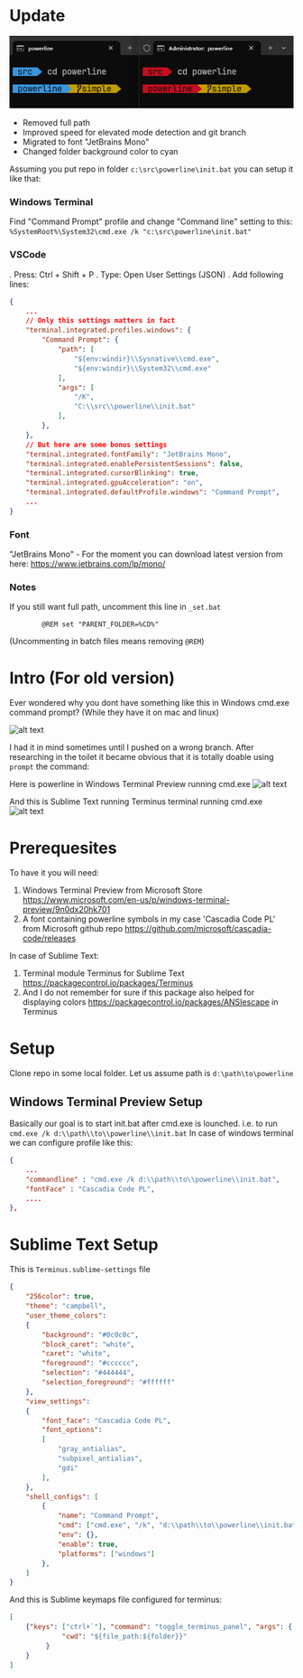 # Update

![alt text](./images/powerline_v2.png)

* Removed full path
* Improved speed for elevated mode detection and git branch
* Migrated to font "JetBrains Mono" 
* Changed folder background color to cyan


Assuming you put repo in folder ```c:\src\powerline\init.bat``` you can setup it like that:

### Windows Terminal

Find "Command Prompt" profile and change "Command line" setting to this: ```%SystemRoot%\System32\cmd.exe /k "c:\src\powerline\init.bat"```

### VSCode

. Press: Ctrl + Shift + P
. Type: Open User Settings (JSON)
. Add following lines:

```json
{
    ...
    // Only this settings matters in fact
    "terminal.integrated.profiles.windows": {
        "Command Prompt": {
            "path": [
                "${env:windir}\\Sysnative\\cmd.exe",
                "${env:windir}\\System32\\cmd.exe"
            ],
            "args": [
                "/K",
                "C:\\src\\powerline\\init.bat"        
            ],
        },
    },
    // But here are some bonus settings
    "terminal.integrated.fontFamily": "JetBrains Mono",
    "terminal.integrated.enablePersistentSessions": false,
    "terminal.integrated.cursorBlinking": true,
    "terminal.integrated.gpuAcceleration": "on",
    "terminal.integrated.defaultProfile.windows": "Command Prompt",
    ...
}
```
### Font

"JetBrains Mono" - For the moment you can download latest version from here: https://www.jetbrains.com/lp/mono/

### Notes

If you still want full path, uncomment this line in ```_set.bat```

```batch
        @REM set "PARENT_FOLDER=%CD%"
```

(Uncommenting in batch files means removing ```@REM```)

# Intro (For old version)

Ever wondered why you dont have something like this in Windows cmd.exe command prompt? (While they have it on mac and linux)

![alt text](./images/power_line.png)

I had it in mind sometimes until I pushed on a wrong branch. After researching in the toilet it became obvious that it is totally doable using ```prompt``` the command:

Here is powerline in Windows Terminal Preview running cmd.exe
![alt text](./images/windows_terminal_preview_powerline.png)

And this is Sublime Text running Terminus terminal running cmd.exe
![alt text](./images/sublime_text_terminus_powerline.png)

# Prerequesites

To have it you will need:

1. Windows Terminal Preview from Microsoft Store https://www.microsoft.com/en-us/p/windows-terminal-preview/9n0dx20hk701
2. A font containing powerline symbols in my case 'Cascadia Code PL' from Microsoft github repo https://github.com/microsoft/cascadia-code/releases


In case of Sublime Text:
1. Terminal module Terminus for Sublime Text https://packagecontrol.io/packages/Terminus
2. And I do not remember for sure if this package also helped for displaying colors https://packagecontrol.io/packages/ANSIescape in Terminus


# Setup


Clone repo in some local folder. Let us assume path is ```d:\path\to\powerline```

## Windows Terminal Preview Setup
Basically our goal is to start init.bat after cmd.exe is lounched. i.e. to run ```cmd.exe /k d:\\path\\to\\powerline\\init.bat``` In case of windows terminal we can configure profile like this:
```json
{
    ...
    "commandline" : "cmd.exe /k d:\\path\\to\\powerline\\init.bat",
    "fontFace" : "Cascadia Code PL",
    ....
},
```

# Sublime Text Setup

This is ```Terminus.sublime-settings``` file

```json
{
    "256color": true,
    "theme": "campbell",
    "user_theme_colors":
    {
        "background": "#0c0c0c",
        "block_caret": "white",
        "caret": "white",
        "foreground": "#cccccc",
        "selection": "#444444",
        "selection_foreground": "#ffffff"
    },
    "view_settings":
    {
        "font_face": "Cascadia Code PL",
        "font_options":
        [
            "gray_antialias",
            "subpixel_antialias",
            "gdi"
        ],
    },
    "shell_configs": [
        {
            "name": "Command Prompt",
            "cmd": ["cmd.exe", "/k", "d:\\path\\to\\powerline\\init.bat"],
            "env": {},
            "enable": true,
            "platforms": ["windows"]
        },
    ]
}
```

And this is Sublime keymaps file configured for terminus:

```json
[
    {"keys": ["ctrl+`"], "command": "toggle_terminus_panel", "args": {
             "cwd": "${file_path:${folder}}"
         }
    }
]
```
